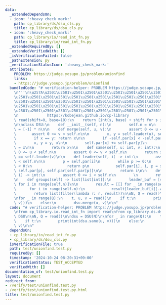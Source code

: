 ```yaml
---
data:
  _extendedDependsOn:
  - icon: ':heavy_check_mark:'
    path: cp_library/ds/dsu_cls.py
    title: cp_library/ds/dsu_cls.py
  - icon: ':heavy_check_mark:'
    path: cp_library/io/read_int_fn.py
    title: cp_library/io/read_int_fn.py
  _extendedRequiredBy: []
  _extendedVerifiedWith: []
  _isVerificationFailed: false
  _pathExtension: py
  _verificationStatusIcon: ':heavy_check_mark:'
  attributes:
    PROBLEM: https://judge.yosupo.jp/problem/unionfind
    links:
    - https://judge.yosupo.jp/problem/unionfind
  bundledCode: "# verification-helper: PROBLEM https://judge.yosupo.jp/problem/unionfind\n\
    \n'''\n\u257A\u2501\u2501\u2501\u2501\u2501\u2501\u2501\u2501\u2501\u2501\u2501\
    \u2501\u2501\u2501\u2501\u2501\u2501\u2501\u2501\u2501\u2501\u2501\u2501\u2501\
    \u2501\u2501\u2501\u2501\u2501\u2501\u2501\u2501\u2501\u2501\u2501\u2501\u2501\
    \u2501\u2501\u2501\u2501\u2501\u2501\u2501\u2501\u2501\u2501\u2501\u2501\u2501\
    \u2501\u2501\u2501\u2501\u2501\u2501\u2501\u2501\u2501\u2501\u2501\u2501\u2578\
    \n             https://kobejean.github.io/cp-library               \n'''\n\ndef\
    \ read(shift=0, base=10):\n    return [int(s, base) + shift for s in input().split()]\n\
    \n\nclass DSU:\n    def __init__(self, n):\n        self.n = n\n        self.par\
    \ = [-1] * n\n\n    def merge(self, u, v):\n        assert 0 <= u < self.n\n \
    \       assert 0 <= v < self.n\n\n        x, y = self.leader(u), self.leader(v)\n\
    \        if x == y: return x\n\n        if -self.par[x] < -self.par[y]:\n    \
    \        x, y = y, x\n\n        self.par[x] += self.par[y]\n        self.par[y]\
    \ = x\n\n        return x\n\n    def same(self, u: int, v: int):\n        assert\
    \ 0 <= u < self.n\n        assert 0 <= v < self.n\n        return self.leader(u)\
    \ == self.leader(v)\n\n    def leader(self, i) -> int:\n        assert 0 <= i\
    \ < self.n\n\n        p = self.par[i]\n        while p >= 0:\n            if self.par[p]\
    \ < 0:\n                return p\n            self.par[i], i, p = self.par[p],\
    \ self.par[p], self.par[self.par[p]]\n\n        return i\n\n    def size(self,\
    \ i) -> int:\n        assert 0 <= i < self.n\n        \n        return -self.par[self.leader(i)]\n\
    \n    def groups(self) -> list[list[int]]:\n        leader_buf = [self.leader(i)\
    \ for i in range(self.n)]\n\n        result = [[] for _ in range(self.n)]\n  \
    \      for i in range(self.n):\n            result[leader_buf[i]].append(i)\n\n\
    \        return list(filter(lambda r: r, result))\n\nN, Q = read()\n\ndsu = DSU(N)\n\
    \nfor _ in range(Q):\n    t, u, v = read()\n    if t:\n        print(int(dsu.same(u,\
    \ v)))\n    else:\n        dsu.merge(u, v)\n\n"
  code: "# verification-helper: PROBLEM https://judge.yosupo.jp/problem/unionfind\n\
    \nfrom cp_library.io.read_int_fn import read\nfrom cp_library.ds.dsu_cls import\
    \ DSU\n\nN, Q = read()\n\ndsu = DSU(N)\n\nfor _ in range(Q):\n    t, u, v = read()\n\
    \    if t:\n        print(int(dsu.same(u, v)))\n    else:\n        dsu.merge(u,\
    \ v)\n\n"
  dependsOn:
  - cp_library/io/read_int_fn.py
  - cp_library/ds/dsu_cls.py
  isVerificationFile: true
  path: test/unionfind.test.py
  requiredBy: []
  timestamp: '2024-10-24 08:20:31+09:00'
  verificationStatus: TEST_ACCEPTED
  verifiedWith: []
documentation_of: test/unionfind.test.py
layout: document
redirect_from:
- /verify/test/unionfind.test.py
- /verify/test/unionfind.test.py.html
title: test/unionfind.test.py
---
```

